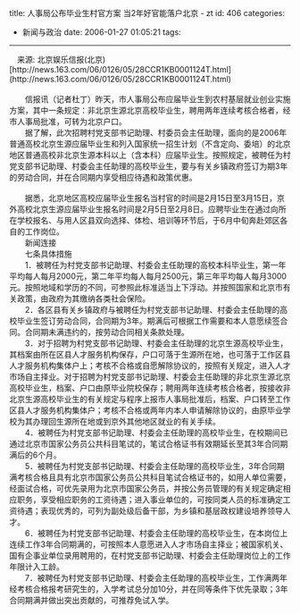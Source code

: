 title: 人事局公布毕业生村官方案 当2年好官能落户北京 - zt
id: 406
categories:
  - 新闻与政治
date: 2006-01-27 01:05:21
tags:
---

<div id="msgcns!9697D6160EFEBC17!568" class="bvMsg"><div>　来源: 北京娱乐信报(北京)　</div>
<div>[http://news.163.com/06/0126/05/28CCR1KB0001124T.html](http://news.163.com/06/0126/05/28CCR1KB0001124T.html)</div>
<div> </div>
<div>　　信报讯（记者杜丁）昨天，市人事局公布应届毕业生到农村基层就业创业实施方案，其中一条规定：非北京生源北京高校毕业生，聘用两年连续考核合格者，经市人事局批准，可转为北京户口。</div>
<div>　　据了解，此次招聘村党支部书记助理、村委员会主任助理，面向的是2006年普通高校北京生源应届毕业生和列入国家统一招生计划（不含定向、委培）的北京地区普通高校非北京生源本科以上（含本科）应届毕业生。按照规定，被聘任为村党支部书记助理、村委会主任助理的高校毕业生，要与有关乡镇政府签订为期3年的劳动合同，并在合同期内享受相应待遇和政策优惠。</div>
<div> 
 </div>
<div>　　据悉，北京地区高校应届毕业生报名当村官的时间是2月15日至3月15日，京外高校北京生源应届毕业生报名时间是2月5日至2月8日。应聘毕业生在通过向所在学校报名、与用人区县双向选择、体检、培训等环节后，于6月中旬奔赴郊区各自的工作岗位。</div>
<div>　　新闻连接</div>
<div>　　七条具体措施</div>
<div>　　1．被聘任为村党支部书记助理、村委会主任助理的高校本科毕业生，第一年平均每人每月2000元，第二年平均每人每月2500元，第三年平均每人每月3000元。按照地域和学历的不同，可参照此标准适当上下浮动。并按照国家和北京市有关政策，由政府为其缴纳各类社会保险。</div>
<div>　　2．各区县有关乡镇政府与被聘任为村党支部书记助理、村委会主任助理的高校毕业生签订劳动合同，合同期为3年。期满后可根据工作需要和本人意愿续签合同。合同期未满违约的，按劳动合同相关条款处理。</div>
<div>　　3．对于招聘为村党支部书记助理、村委会主任助理的北京生源高校毕业生，其档案由所在区县人才服务机构保存，户口可落于生源所在地，也可落于工作区县人才服务机构集体户上；考核不合格或自愿解除协议的，按照有关规定，进入人才市场自主择业。对于招聘为村党支部书记助理、村委会主任助理的非北京生源北京高校毕业生，档案、户口由原毕业院校保存；聘用两年连续考核合格者，按接收非北京生源高校毕业生的有关规定与程序上报市人事局批准后，档案、户口转至工作区县人才服务机构集体户；考核不合格或两年内本人申请解除协议的，由原毕业学校为其办理回生源所在地或到京外其他地区就业的有关手续。</div>
<div>　　4．被聘任为村党支部书记助理、村委会主任助理的高校毕业生，在校期间已通过北京市国家公务员公共科目笔试的，笔试合格证书有效期延长至其3年合同期满后的6个月。</div>
<div>　　5．被聘任为村党支部书记助理、村委会主任助理的高校毕业生，3年合同期满考核合格且具有北京市国家公务员公共科目笔试合格证书的，如用人单位需要，经面试合格，可优先录用为北京市国家公务员，并按公务员管理的有关规定确定相应职务，享受相应职务的工资待遇；进入事业单位的，可按同类人员的标准确定工资待遇；表现优秀的，可列为副处级后备干部，为乡镇和基层政权建设培养领导人才。</div>
<div>　　6．被聘任为村党支部书记助理、村委会主任助理的高校毕业生，在本岗位上连续工作3年合同期满的，可按照本人意愿进入人才市场自主择业；被国家机关、国有企事业单位录用聘用的，在村党支部书记助理、村委会主任助理岗位上的工作年限计入工龄。</div>
<div>　　7．被聘任为村党支部书记助理、村委会主任助理的高校毕业生，工作满两年经考核合格报考研究生的，入学考试总分加10分，并在同等条件下优先录取；3年合同期满并做出突出贡献的，可推荐免试入学。
</div></div>